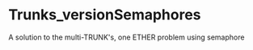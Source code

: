 Trunks_versionSemaphores
========================

A solution to the multi-TRUNK's, one ETHER problem using semaphore
